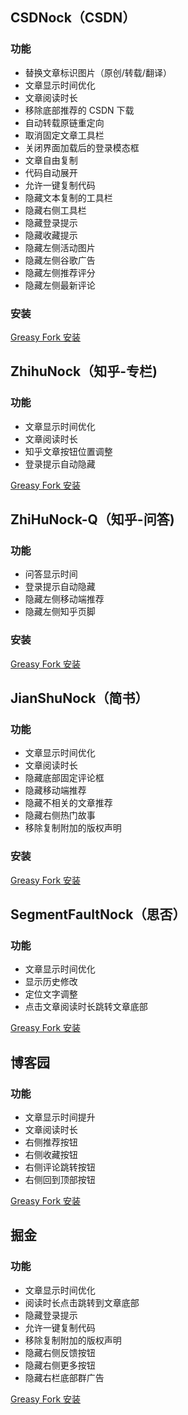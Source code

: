 ## CSDNock（CSDN）

### 功能

- 替换文章标识图片（原创/转载/翻译）
- 文章显示时间优化
- 文章阅读时长
- 移除底部推荐的 CSDN 下载
- 自动转载原链重定向
- 取消固定文章工具栏
- 关闭界面加载后的登录模态框
- 文章自由复制
- 代码自动展开
- 允许一键复制代码
- 隐藏文本复制的工具栏
- 隐藏右侧工具栏
- 隐藏登录提示
- 隐藏收藏提示
- 隐藏左侧活动图片
- 隐藏左侧谷歌广告
- 隐藏左侧推荐评分
- 隐藏左侧最新评论

### 安装

[Greasy Fork 安装](https://greasyfork.org/zh-CN/scripts/493011-csdnock)

## ZhihuNock（知乎-专栏)

### 功能

- 文章显示时间优化
- 文章阅读时长
- 知乎文章按钮位置调整
- 登录提示自动隐藏

[Greasy Fork 安装](https://greasyfork.org/zh-CN/scripts/493979-zhihunock)

## ZhiHuNock-Q（知乎-问答)

### 功能

- 问答显示时间
- 登录提示自动隐藏
- 隐藏左侧移动端推荐
- 隐藏左侧知乎页脚

### 安装

[Greasy Fork 安装](https://greasyfork.org/zh-CN/scripts/494300-zhihunock-q)

## JianShuNock（简书）

### 功能

- 文章显示时间优化
- 文章阅读时长
- 隐藏底部固定评论框
- 隐藏移动端推荐
- 隐藏不相关的文章推荐
- 隐藏右侧热门故事
- 移除复制附加的版权声明

### 安装

[Greasy Fork 安装](https://greasyfork.org/zh-CN/scripts/494159-jianshunock)

## SegmentFaultNock（思否）

### 功能

- 文章显示时间优化
- 显示历史修改
- 定位文字调整
- 点击文章阅读时长跳转文章底部

[Greasy Fork 安装](https://greasyfork.org/zh-CN/scripts/494376-segmentfaultnock)

## 博客园

### 功能

- 文章显示时间提升
- 文章阅读时长
- 右侧推荐按钮
- 右侧收藏按钮
- 右侧评论跳转按钮
- 右侧回到顶部按钮

[Greasy Fork 安装](https://greasyfork.org/zh-CN/scripts/494487-cnblogsnock)

## 掘金

### 功能

- 文章显示时间优化
- 阅读时长点击跳转到文章底部
- 隐藏登录提示
- 允许一键复制代码
- 移除复制附加的版权声明
- 隐藏右侧反馈按钮
- 隐藏右侧更多按钮
- 隐藏右栏底部群广告

[Greasy Fork 安装](https://greasyfork.org/zh-CN/scripts/494579-juejinnock)
